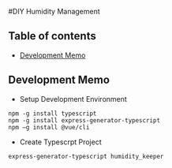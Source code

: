 #DIY Humidity Management

## Table of contents

* [Development Memo](#overview)

## <a name="overview"/>Development Memo

* Setup Development Environment
```
npm -g install typescript
npm -g install express-generator-typescript
npm –g install @vue/cli
```

* Create Typescrpt Project
```
express-generator-typescript humidity_keeper
```
